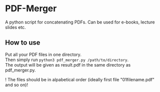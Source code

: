 # PDF-Merger
A python script for concatenating PDFs. Can be used for e-books, lecture slides etc.

## How to use
Put all your PDF files in one directory. <br>
Then simply run `python3 pdf_merger.py /path/to/directory`. <br>
The output will be given as result.pdf in the same directory as pdf_merger.py.

! The files should be in alpabetical order (ideally first file "01filename.pdf" and so on)!
